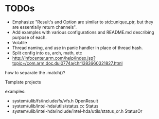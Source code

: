 # TODOs

* Emphasize "Result's and Option are similar to std::unique_ptr, but they are essentially return channels".
* Add examples with various configurations and README.md describing purpose of each.
* Volatile
* Thread naming, and use in panic handler in place of thread hash.
* Split config into os, arch, math, etc
* http://infocenter.arm.com/help/index.jsp?topic=/com.arm.doc.dui0774a/chr1383660321827.html


how to separate the .match()?

Template projects

examples:

- system/ulib/fs/include/fs/vfs.h OpenResult
- system/ulib/intel-hda/utils/status.cc Status
- system/ulib/intel-hda/include/intel-hda/utils/status_or.h StatusOr
